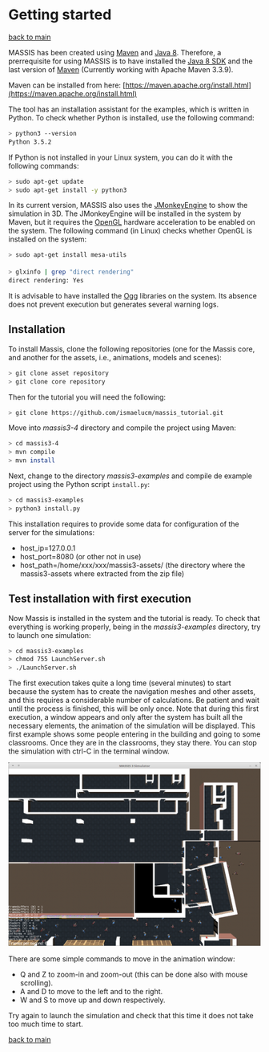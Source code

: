 # Getting started

[back to main](index.md)

MASSIS has been created using [Maven](https://maven.apache.org/) and [Java 8](http://www.oracle.com/technetwork/java/javase/overview/java8-2100321.html). Therefore, a prerrequisite for using MASSIS is to have installed the [Java 8 SDK](http://www.oracle.com/technetwork/java/javase/downloads/jdk8-downloads-2133151.html) and the last version of [Maven](https://maven.apache.org/) (Currently working with Apache Maven 3.3.9).

Maven can be installed from here: [https://maven.apache.org/install.html](https://maven.apache.org/install.html)

The tool has an installation assistant for the examples, which is written in Python. To check whether Python is installed, use the following command:

```bash
> python3 --version
Python 3.5.2

```
If Python is not installed in your Linux system, you can do it with the following commands:

```bash
> sudo apt-get update
> sudo apt-get install -y python3
```

In its current version, MASSIS also uses the [JMonkeyEngine](http://jmonkeyengine.org/) to show the simulation in 3D. The JMonkeyEngine will be installed in the system by Maven, but it requires  the [OpenGL](https://www.opengl.org/) hardware acceleration to be enabled on the system. The following command (in Linux) checks whether OpenGL is installed on the system:


```bash
> sudo apt-get install mesa-utils

> glxinfo | grep "direct rendering"
direct rendering: Yes

```

It is advisable to have installed the [Ogg](https://xiph.org/ogg/) libraries on the system. Its absence does not prevent execution but generates several warning logs.

## Installation

To install Massis,  clone the following repositories (one for the Massis core, and another for the assets, i.e., animations, models and scenes):

```bash
> git clone asset repository
> git clone core repository
```
Then for the tutorial you will need the following:

```bash
> git clone https://github.com/ismaelucm/massis_tutorial.git
```

Move into *massis3-4* directory and  compile the project using Maven:

```bash
> cd massis3-4
> mvn compile
> mvn install
```

Next, change to the directory *massis3-examples* and  compile de example project using the Python script `install.py`:

```bash
> cd massis3-examples
> python3 install.py
```
This installation requires to provide some data for configuration of the server for the simulations:
* host_ip=127.0.0.1
* host_port=8080  (or other not in use)
* host_path=/home/xxx/xxx/massis3-assets/  (the directory where the massis3-assets where extracted from the zip file)

## Test installation with first execution

Now Massis  is installed in the system and the tutorial is ready. To check that everything is working properly, being in the *massis3-examples* directory, try to  launch one simulation:


```bash
> cd massis3-examples
> chmod 755 LaunchServer.sh
> ./LaunchServer.sh
```

The first execution takes quite a long time (several minutes) to start because the system has to create the navigation meshes and other assets, and this requires  a considerable number of calculations. Be patient and wait until the process is finished, this will be only once.
Note that during this first execution, a window appears and only after the system has built all the necessary elements, the animation of the simulation will be displayed. This first example shows some people entering in the building and going to some classrooms. Once they are in the classrooms, they stay there. You can stop the simulation with ctrl-C in the terminal window.

![FirstExecution](img/FirstMassisSimulation.png)

There are some simple commands to move in the animation window:
* Q and Z to zoom-in and zoom-out (this can be done also with mouse scrolling).
* A and D to move to the left and to the right.
* W and S to move up and down respectively.

Try again to launch the simulation and check that this time it does not take too much time to start.

[back to main](index.md)
